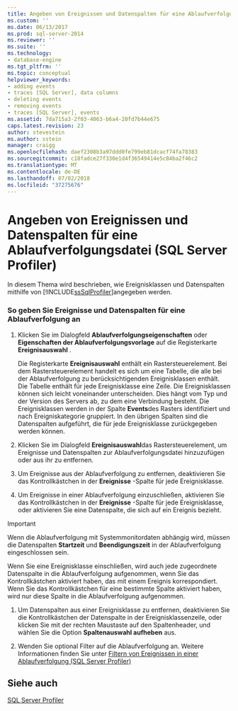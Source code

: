 ```yaml
---
title: Angeben von Ereignissen und Datenspalten für eine Ablaufverfolgungsdatei (SQL Server Profiler) | Microsoft-Dokumentation
ms.custom: ''
ms.date: 06/13/2017
ms.prod: sql-server-2014
ms.reviewer: ''
ms.suite: ''
ms.technology:
- database-engine
ms.tgt_pltfrm: ''
ms.topic: conceptual
helpviewer_keywords:
- adding events
- traces [SQL Server], data columns
- deleting events
- removing events
- traces [SQL Server], events
ms.assetid: 7da715a3-2f03-4063-b6a4-20fd7b44e675
caps.latest.revision: 23
author: stevestein
ms.author: sstein
manager: craigg
ms.openlocfilehash: daef2308b3a97ddd0fe799eb81dcacf74fa78383
ms.sourcegitcommit: c18fadce27f330e1d4f36549414e5c84ba2f46c2
ms.translationtype: MT
ms.contentlocale: de-DE
ms.lasthandoff: 07/02/2018
ms.locfileid: "37275676"
---
```

# <a name="specify-events-and-data-columns-for-a-trace-file-sql-server-profiler"></a>Angeben von Ereignissen und Datenspalten für eine Ablaufverfolgungsdatei (SQL Server Profiler)
  In diesem Thema wird beschrieben, wie Ereignisklassen und Datenspalten mithilfe von [!INCLUDE[ssSqlProfiler](../../includes/sssqlprofiler-md.md)]angegeben werden.  
  
### <a name="to-specify-events-and-data-columns-for-a-trace"></a>So geben Sie Ereignisse und Datenspalten für eine Ablaufverfolgung an  
  
1.  Klicken Sie im Dialogfeld **Ablaufverfolgungseigenschaften** oder **Eigenschaften der Ablaufverfolgungsvorlage** auf die Registerkarte **Ereignisauswahl** .  
  
     Die Registerkarte **Ereignisauswahl** enthält ein Rastersteuerelement. Bei dem Rastersteuerelement handelt es sich um eine Tabelle, die alle bei der Ablaufverfolgung zu berücksichtigenden Ereignisklassen enthält. Die Tabelle enthält für jede Ereignisklasse eine Zeile. Die Ereignisklassen können sich leicht voneinander unterscheiden. Dies hängt vom Typ und der Version des Servers ab, zu dem eine Verbindung besteht. Die Ereignisklassen werden in der Spalte **Events**des Rasters identifiziert und nach Ereigniskategorie gruppiert. In den übrigen Spalten sind die Datenspalten aufgeführt, die für jede Ereignisklasse zurückgegeben werden können.  
  
2.  Klicken Sie im Dialogfeld **Ereignisauswahl**das Rastersteuerelement, um Ereignisse und Datenspalten zur Ablaufverfolgungsdatei hinzuzufügen oder aus ihr zu entfernen.  
  
3.  Um Ereignisse aus der Ablaufverfolgung zu entfernen, deaktivieren Sie das Kontrollkästchen in der **Ereignisse** -Spalte für jede Ereignisklasse.  
  
4.  Um Ereignisse in einer Ablaufverfolgung einzuschließen, aktivieren Sie das Kontrollkästchen in der **Ereignisse** -Spalte für jede Ereignisklasse, oder aktivieren Sie eine Datenspalte, die sich auf ein Ereignis bezieht.  
  
> [!IMPORTANT]  
>  Wenn die Ablaufverfolgung mit Systemmonitordaten abhängig wird, müssen die Datenspalten **Startzeit** und **Beendigungszeit** in der Ablaufverfolgung eingeschlossen sein.  
  
 Wenn Sie eine Ereignisklasse einschließen, wird auch jede zugeordnete Datenspalte in die Ablaufverfolgung aufgenommen, wenn Sie das Kontrollkästchen aktiviert haben, das mit einem Ereignis korrespondiert. Wenn Sie das Kontrollkästchen für eine bestimmte Spalte aktiviert haben, wird nur diese Spalte in die Ablaufverfolgung aufgenommen.  
  
1.  Um Datenspalten aus einer Ereignisklasse zu entfernen, deaktivieren Sie die Kontrollkästchen der Datenspalte in der Ereignisklassenzeile, oder klicken Sie mit der rechten Maustaste auf den Spaltenheader, und wählen Sie die Option **Spaltenauswahl aufheben** aus.  
  
2.  Wenden Sie optional Filter auf die Ablaufverfolgung an. Weitere Informationen finden Sie unter [Filtern von Ereignissen in einer Ablaufverfolgung &#40;SQL Server Profiler&#41;](filter-events-in-a-trace-sql-server-profiler.md)  
  
## <a name="see-also"></a>Siehe auch  
 [SQL Server Profiler](sql-server-profiler.md)  
  
  
